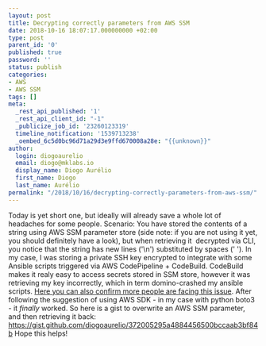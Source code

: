 ```yaml
---
layout: post
title: Decrypting correctly parameters from AWS SSM
date: 2018-10-16 18:07:17.000000000 +02:00
type: post
parent_id: '0'
published: true
password: ''
status: publish
categories:
- AWS
- AWS SSM
tags: []
meta:
  _rest_api_published: '1'
  _rest_api_client_id: "-1"
  _publicize_job_id: '23260123319'
  timeline_notification: '1539713238'
  _oembed_6c5d0bc96d71a29d3e9ffd670008a28e: "{{unknown}}"
author:
  login: diogoaurelio
  email: diogo@mklabs.io
  display_name: Diogo Aurélio
  first_name: Diogo
  last_name: Aurélio
permalink: "/2018/10/16/decrypting-correctly-parameters-from-aws-ssm/"
---
```

Today is yet short one, but ideally will already save a whole lot of headaches for some people.
Scenario: You have stored the contents of a string using AWS SSM parameter store (side note: if you are not using it yet, you should definitely have a look), but when retrieving it  decrypted via CLI, you notice that the string has new lines ('\n') substituted by spaces (' ').
In my case, I was storing a private SSH key encrypted to integrate with some Ansible scripts triggered via AWS CodePipeline + CodeBuild. CodeBuild makes it realy easy to access secrets stored in SSM store, however it was retrieving my key incorrectly, which in term domino-crashed my ansible scripts.
<a href="https://github.com/aws/aws-cli/issues/2596" target="_blank" rel="noopener">Here you can also confirm more people are facing this issue</a>. After following the suggestion of using AWS SDK - in my case with python boto3 - it <em>finally</em> worked. So here is a gist to overwrite an AWS SSM parameter, and then retrieving it back:
https://gist.github.com/diogoaurelio/372005295a4884456500bccaab3bf84b
Hope this helps!
